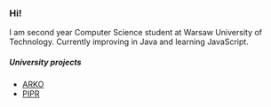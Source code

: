 ### Hi!
I am second year Computer Science student at Warsaw University of Technology.
Currently improving in Java and learning JavaScript.


##### University projects

- [ARKO](https://github.com/grzegorzsocha/ARKO-21L)
- [PIPR](https://github.com/grzegorzsocha/PIPR-20Z)
